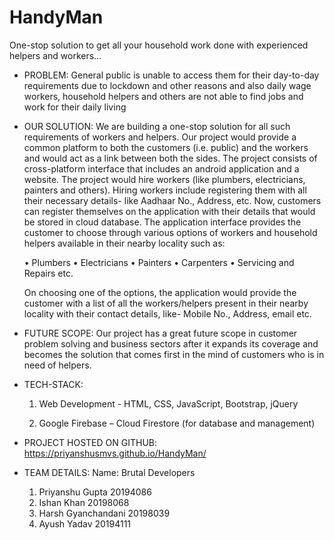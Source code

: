 # HandyMan
One-stop solution to get all your household work done with experienced helpers and workers...

* PROBLEM: 
General public is unable to access them for their day-to-day requirements due to lockdown and other reasons and also daily wage 
workers, household helpers and others are not able to find jobs and work for their daily living
 
* OUR SOLUTION:
We are building a one-stop solution for all such requirements of workers and
helpers. Our project would provide a common platform to both the customers (i.e. public) and the
workers and would act as a link between both the sides. 
The project consists of cross-platform interface that includes an android application and a website. The
project would hire workers (like plumbers, electricians, painters and others). Hiring workers include
registering them with all their necessary details- like Aadhaar No., Address, etc. 
Now, customers can register themselves on the application with their details that would be stored in
cloud database. The application interface provides the customer to choose through various options of
workers and household helpers available in their nearby locality such as:

  • Plumbers
  • Electricians
  • Painters
  • Carpenters
  • Servicing and Repairs etc.

  On choosing one of the options, the application would provide the customer with a list of all the
workers/helpers present in their nearby locality with their contact details, like- Mobile No., Address, email etc.

* FUTURE SCOPE:
Our project has a great future scope in customer problem solving and business sectors after it expands 
its coverage and becomes the solution that comes first in the mind of customers who is in need of 
helpers.
 
* TECH-STACK:
  1. Web Development -
    HTML,
    CSS,
    JavaScript,
    Bootstrap,
    jQuery

  2. Google Firebase – Cloud Firestore (for database and management) 

* PROJECT HOSTED ON GITHUB: https://priyanshusmvs.github.io/HandyMan/

* TEAM DETAILS:
  Name: Brutal Developers  
  1.  Priyanshu Gupta 20194086 
  2.  Ishan Khan  20198068 
  3.  Harsh Gyanchandani  20198039 
  4.  Ayush Yadav 20194111 
